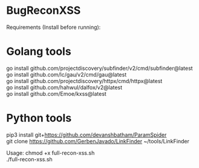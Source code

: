 # BugReconXSS

Requirements (Install before running):

# Golang tools
go install github.com/projectdiscovery/subfinder/v2/cmd/subfinder@latest <br>
go install github.com/lc/gau/v2/cmd/gau@latest <br>
go install github.com/projectdiscovery/httpx/cmd/httpx@latest <br>
go install github.com/hahwul/dalfox/v2@latest <br>
go install github.com/Emoe/kxss@latest <br>

# Python tools
pip3 install git+https://github.com/devanshbatham/ParamSpider <br>
git clone https://github.com/GerbenJavado/LinkFinder ~/tools/LinkFinder <br>


Usage:
chmod +x full-recon-xss.sh <br>
./full-recon-xss.sh <br>

